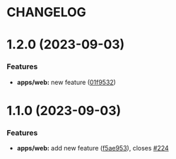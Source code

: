 # CHANGELOG

# 1.2.0 (2023-09-03)


### Features

* **apps/web:** new feature ([01f9532](https://github.com/HenryVillavicencio/mono/commit/01f9532c7eb15cce3b71bb86786bb6516713fa1c))



# 1.1.0 (2023-09-03)


### Features

* **apps/web:** add new feature ([f5ae953](https://github.com/HenryVillavicencio/mono/commit/f5ae953116eadc0bced24239e5bd416badb754a8)), closes [#224](https://github.com/HenryVillavicencio/mono/issues/224)



